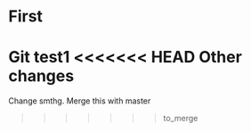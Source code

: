# First
Git test1
<<<<<<< HEAD
Other changes
=======
Change smthg.
Merge this with master 
>>>>>>> to_merge
